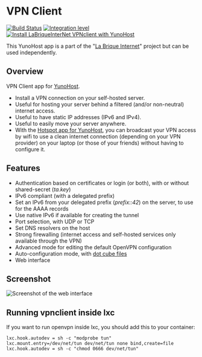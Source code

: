 # VPN Client

[![Build Status](https://travis-ci.org/labriqueinternet/vpnclient_ynh.svg?branch=master)](https://travis-ci.org/labriqueinternet/vpnclient_ynh) [![Integration level](https://dash.yunohost.org/integration/vpnclient.svg)](https://dash.yunohost.org/appci/app/vpnclient)  
[![Install LaBriqueInterNet VPNclient with YunoHost](https://install-app.yunohost.org/install-with-yunohost.png)](https://install-app.yunohost.org/?app=vpnclient)

This YunoHost app is a part of the "[La Brique Internet](http://labriqueinter.net)" project but can be used independently.

## Overview

VPN Client app for [YunoHost](http://yunohost.org/).

* Install a VPN connection on your self-hosted server.
* Useful for hosting your server behind a filtered (and/or non-neutral) internet access.
* Useful to have static IP addresses (IPv6 and IPv4).
* Useful to easily move your server anywhere.
* With the [Hotspot app for YunoHost](https://github.com/labriqueinternet/hotspot_ynh), you can broadcast your VPN access by wifi to use a clean internet connection (depending on your VPN provider) on your laptop (or those of your friends) without having to configure it.

## Features

* Authentication based on certificates or login (or both), with or without shared-secret (*ta.key*)
* IPv6 compliant (with a delegated prefix)
* Set an IPv6 from your delegated prefix (*prefix::42*) on the server, to use for the AAAA records
* Use native IPv6 if available for creating the tunnel
* Port selection, with UDP or TCP
* Set DNS resolvers on the host
* Strong firewalling (internet access and self-hosted services only available through the VPN)
* Advanced mode for editing the default OpenVPN configuration
* Auto-configuration mode, with [dot cube files](http://internetcu.be/dotcubefiles.html)
* Web interface

## Screenshot

![Screenshot of the web interface](https://raw.githubusercontent.com/labriqueinternet/vpnclient_ynh/master/screenshot.png)


## Running vpnclient inside lxc
If you want to run openvpn inside lxc, you should add this to your container:
```
lxc.hook.autodev = sh -c "modprobe tun"
lxc.mount.entry=/dev/net/tun dev/net/tun none bind,create=file
lxc.hook.autodev = sh -c "chmod 0666 dev/net/tun"
```
